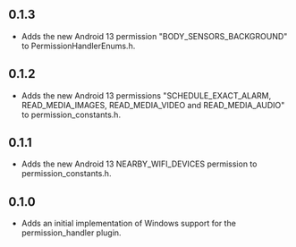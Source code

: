 ## 0.1.3

- Adds the new Android 13 permission "BODY_SENSORS_BACKGROUND" to PermissionHandlerEnums.h.

## 0.1.2

- Adds the new Android 13 permissions "SCHEDULE_EXACT_ALARM, READ_MEDIA_IMAGES, READ_MEDIA_VIDEO and READ_MEDIA_AUDIO" to permission_constants.h.

## 0.1.1

- Adds the new Android 13 NEARBY_WIFI_DEVICES permission to permission_constants.h.

## 0.1.0

- Adds an initial implementation of Windows support for the permission_handler plugin.
